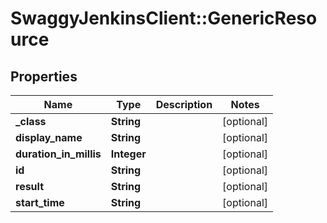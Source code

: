 # SwaggyJenkinsClient::GenericResource

## Properties
Name | Type | Description | Notes
------------ | ------------- | ------------- | -------------
**_class** | **String** |  | [optional] 
**display_name** | **String** |  | [optional] 
**duration_in_millis** | **Integer** |  | [optional] 
**id** | **String** |  | [optional] 
**result** | **String** |  | [optional] 
**start_time** | **String** |  | [optional] 


